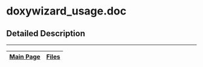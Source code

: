 # doxywizard\_usage.doc #



## Detailed Description ##




---
| [Main Page](Doxygen.md) | [Files](Doxygen_files.md) |
|:------------------------|:--------------------------|